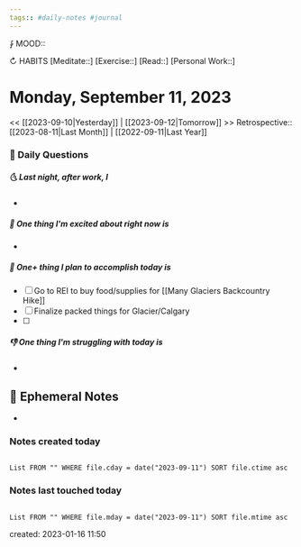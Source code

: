 ```yaml
---
tags:: #daily-notes #journal
---
```


⨑ MOOD::

↻ HABITS
[Meditate::]
[Exercise::]
[Read::]
[Personal Work::]

# Monday, September 11, 2023

<< [[2023-09-10|Yesterday]] | [[2023-09-12|Tomorrow]] >>
Retrospective:: [[2023-08-11|Last Month]] | [[2022-09-11|Last Year]]

### 📅 Daily Questions

##### 🌜 Last night, after work, I

-

##### 🙌 One thing I'm excited about right now is

-

##### 🚀 One+ thing I plan to accomplish today is

- [ ] Go to REI to buy food/supplies for [[Many Glaciers Backcountry Hike]]
- [ ] Finalize packed things for Glacier/Calgary 
- [ ] 

##### 👎 One thing I'm struggling with today is

-

## 📝 Ephemeral Notes

- 

### Notes created today

```dataview

List FROM "" WHERE file.cday = date("2023-09-11") SORT file.ctime asc

```

### Notes last touched today

```dataview

List FROM "" WHERE file.mday = date("2023-09-11") SORT file.mtime asc

```

created: 2023-01-16 11:50
